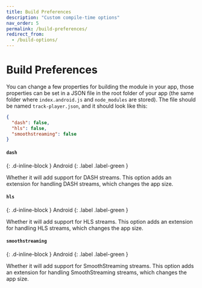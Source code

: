 ```yaml
---
title: Build Preferences
description: "Custom compile-time options"
nav_order: 5
permalink: /build-preferences/
redirect_from:
  - /build-options/
---
```


# Build Preferences

You can change a few properties for building the module in your app, those properties can be set in a JSON file in the root folder of your app (the same folder where `index.android.js` and `node_modules` are stored). The file should be named `track-player.json`, and it should look like this:

```json
{
  "dash": false,
  "hls": false,
  "smoothstreaming": false
}
```

#### `dash`
{: .d-inline-block }
Android
{: .label .label-green }

Whether it will add support for DASH streams. This option adds an extension for handling DASH streams, which changes the app size.

#### `hls`
{: .d-inline-block }
Android
{: .label .label-green }

Whether it will add support for HLS streams. This option adds an extension for handling HLS streams, which changes the app size.

#### `smoothstreaming`
{: .d-inline-block }
Android
{: .label .label-green }

Whether it will add support for SmoothStreaming streams. This option adds an extension for handling SmoothStreaming streams, which changes the app size.
